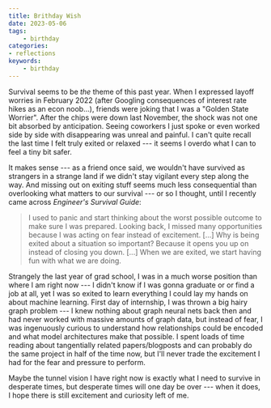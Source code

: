 ```yaml
---
title: Brithday Wish 
date: 2023-05-06
tags:
    - birthday
categories:
- reflections
keywords:
    - birthday
---
```


Survival seems to be *the* theme of this past year. When I expressed layoff worries in February 2022 (after Googling consequences of interest rate hikes as an econ noob...), friends were joking that I was a "Golden State Worrier". After the chips were down last November, the shock was not one bit absorbed by anticipation. Seeing coworkers I just spoke or even worked side by side with disappearing was unreal and painful. I can't quite recall the last time I felt truly exited or relaxed --- it seems I overdo what I can to feel a tiny bit safer. 

It makes sense --- as a friend once said, we wouldn't have survived as strangers in a strange land if we didn't stay vigilant every step along the way. And missing out on exiting stuff seems much less consequential than overlooking what matters to our survival --- or so I thought, until I recently came across *Engineer's Survival Guide*:

> I used to panic and start thinking about the worst possible outcome to make sure I was prepared. Looking  back, I missed many opportunities because I was acting on fear instead of excitement. [...] Why is being exited about a situation so important? Because it opens you up on instead of closing you down. [...] When we are exited, we start having fun with what we are doing. 

Strangely the last year of grad school, I was in a much worse position than where I am right now --- I didn't know if I was gonna graduate or or find a job at all, yet I was so exited to learn everything I could lay my hands on about machine learning. First day of internship, I was thrown a big hairy graph problem --- I knew nothing about graph neural nets back then and had never worked with massive amounts of graph data, but instead of fear, I was ingenuously curious to understand how relationships could be encoded and what model architectures make that possible. I spent loads of time reading about tangentially related papers/blogposts and can probably do the same project in half of the time now, but I'll never trade the excitement I had for the fear and pressure to perform. 

Maybe the tunnel vision I have right now is exactly what I need to survive in desperate times, but desperate times will one day be over --- when it does, I hope there is still excitement and curiosity left of me.  
